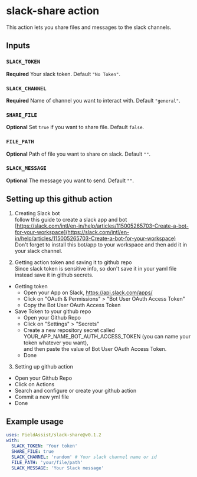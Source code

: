 # slack-share action

This action lets you share files and messages to the slack channels.
## Inputs

### `SLACK_TOKEN`

**Required** Your slack token. Default `"No Token"`.
### `SLACK_CHANNEL`

**Required** Name of channel you want to interact with. Default `"general"`.

### `SHARE_FILE`

**Optional** Set `true` if you want to share file. Default `false`.

### `FILE_PATH`

**Optional** Path of file you want to share on slack. Default `""`.

### `SLACK_MESSAGE`

**Optional** The message you want to send. Default `""`.


## Setting up this github action
1. Creating Slack bot<br>
    follow this guide to create a slack app and bot <br>
    [https://slack.com/intl/en-in/help/articles/115005265703-Create-a-bot-for-your-workspace](https://slack.com/intl/en-in/help/articles/115005265703-Create-a-bot-for-your-workspace)
    <br>
    Don't forget to install this bot/app to your workspace and then add it in your slack channel.

2. Getting action token and saving it to github repo<br>
Since slack token is sensitive info, so don't save it in your yaml file instead save it in github secrets.
  - Getting token
    - Open your App on Slack, https://api.slack.com/apps/
    - Click on "OAuth & Permissions" > "Bot User OAuth Access Token"
    - Copy the Bot User OAuth Access Token
  - Save Token to your github repo
    - Open your Github Repo
    - Click on "Settings" > "Secrets"
    - Create a new repository secret called YOUR_APP_NAME_BOT_AUTH_ACCESS_TOKEN (you can name your token whatever you want),<br>and then paste the value of Bot User OAuth Access Token.
    - Done
3. Setting up github action
 - Open your Github Repo
 - Click on Actions
 - Search and configure or create your github action
 - Commit a new yml file
 - Done

## Example usage
```yml
uses: FieldAssist/slack-share@v0.1.2
with:
  SLACK_TOKEN: 'Your token'
  SHARE_FILE: true
  SLACK_CHANNEL: 'random' # Your slack channel name or id
  FILE_PATH: 'your/file/path'
  SLACK_MESSAGE: 'Your Slack message'
```
